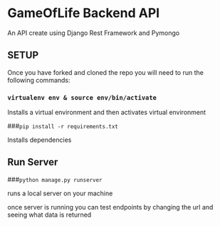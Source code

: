 # GameOfLife Backend API
An API create using Django Rest Framework and Pymongo 

## SETUP

Once you have forked and cloned the repo you will need to run the following commands:

### `virtualenv env & source env/bin/activate` 

Installs a virtual environment and then activates virtual environment

###`pip install -r requirements.txt`

Installs dependencies

## Run Server

###`python manage.py runserver`

runs a local server on your machine

once server is running you can test endpoints by changing the url and seeing what data is returned

